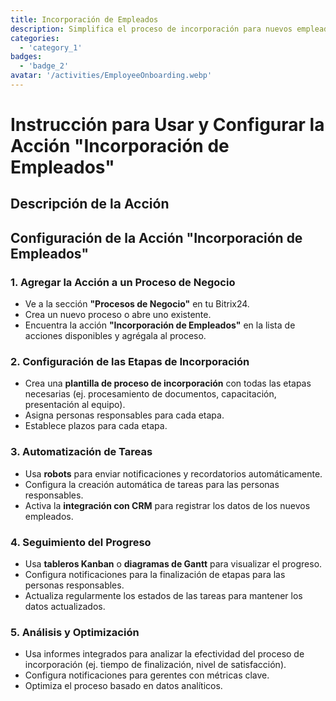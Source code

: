 ```yaml
---
title: Incorporación de Empleados
description: Simplifica el proceso de incorporación para nuevos empleados.
categories: 
  - 'category_1'
badges: 
  - 'badge_2'
avatar: '/activities/EmployeeOnboarding.webp'
---
```

# Instrucción para Usar y Configurar la Acción "Incorporación de Empleados"

## Descripción de la Acción

## **Configuración de la Acción "Incorporación de Empleados"**

### 1. Agregar la Acción a un Proceso de Negocio
- Ve a la sección **"Procesos de Negocio"** en tu Bitrix24.
- Crea un nuevo proceso o abre uno existente.
- Encuentra la acción **"Incorporación de Empleados"** en la lista de acciones disponibles y agrégala al proceso.

### 2. Configuración de las Etapas de Incorporación
- Crea una **plantilla de proceso de incorporación** con todas las etapas necesarias (ej. procesamiento de documentos, capacitación, presentación al equipo).
- Asigna personas responsables para cada etapa.
- Establece plazos para cada etapa.

### 3. Automatización de Tareas
- Usa **robots** para enviar notificaciones y recordatorios automáticamente.
- Configura la creación automática de tareas para las personas responsables.
- Activa la **integración con CRM** para registrar los datos de los nuevos empleados.

### 4. Seguimiento del Progreso
- Usa **tableros Kanban** o **diagramas de Gantt** para visualizar el progreso.
- Configura notificaciones para la finalización de etapas para las personas responsables.
- Actualiza regularmente los estados de las tareas para mantener los datos actualizados.

### 5. Análisis y Optimización
- Usa informes integrados para analizar la efectividad del proceso de incorporación (ej. tiempo de finalización, nivel de satisfacción).
- Configura notificaciones para gerentes con métricas clave.
- Optimiza el proceso basado en datos analíticos.